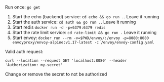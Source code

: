 Run once: `go get`

1. Start the echo (backend) service: `cd echo && go run .`. Leave it running
1. Start the auth service: `cd auth && go run .`. Leave it running
1. Start redis `docker run -d -p=6379:6379 redis`
1. Start the rate limit service: `cd rate-limit && go run .` Leave it running
1. Start envoy: `docker run --rm -v=$PWD/envoy/:/envoy -p=8080:8080 envoyproxy/envoy-alpine:v1.17-latest -c /envoy/envoy-config.yaml`

Valid auth request:
```
curl --location --request GET 'localhost:8080' --header 'Authorization: my-secret'
```

Change or remove the secret to not be authorized
